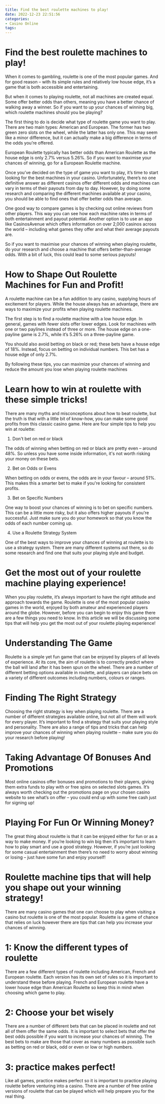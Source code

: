 ```yaml
---
title: Find the best roulette machines to play!
date: 2022-12-23 22:51:56
categories:
- Casino Online
tags:
---
```



#  Find the best roulette machines to play!

When it comes to gambling, roulette is one of the most popular games. And for good reason – with its simple rules and relatively low house edge, it’s a game that is both accessible and entertaining.

But when it comes to playing roulette, not all machines are created equal. Some offer better odds than others, meaning you have a better chance of walking away a winner. So if you want to up your chances of winning big, which roulette machines should you be playing?

The first thing to do is decide what type of roulette game you want to play. There are two main types: American and European. The former has two green zero slots on the wheel, while the latter has only one. This may seem like a minor difference, but it can actually make a big difference in terms of the odds you’re offered.

European Roulette typically has better odds than American Roulette as the house edge is only 2.7% versus 5.26%. So if you want to maximise your chances of winning, go for a European Roulette machine.

Once you’ve decided on the type of game you want to play, it’s time to start looking for the best machines in your casino. Unfortunately, there’s no one definitive answer as different casinos offer different odds and machines can vary in terms of their payouts from day to day. However, by doing some research and comparing the different machines available at your casino, you should be able to find ones that offer better odds than average.

One good way to compare games is by checking out online reviews from other players. This way you can see how each machine rates in terms of both entertainment and payout potential. Another option is to use an app like CasinosAvenue which offers information on over 2,000 casinos across the world – including what games they offer and what their average payouts are.

So if you want to maximise your chances of winning when playing roulette, do your research and choose a machine that offers better-than-average odds. With a bit of luck, this could lead to some serious payouts!

#  How to Shape Out Roulette Machines for Fun and Profit!

A roulette machine can be a fun addition to any casino, supplying hours of excitement for players. While the house always has an advantage, there are ways to maximize your profits when playing roulette machines.

The first step is to find a roulette machine with a low house edge. In general, games with fewer slots offer lower edges. Look for machines with one or two paylines instead of three or more. The house edge on a one-payline game is 2.7%, while it’s 5.26% on a three-payline game.

You should also avoid betting on black or red; these bets have a house edge of 18%. Instead, focus on betting on individual numbers. This bet has a house edge of only 2.7%.

By following these tips, you can maximize your chances of winning and reduce the amount you lose when playing roulette machines

#  Learn how to win at roulette with these simple tricks!

There are many myths and misconceptions about how to beat roulette, but the truth is that with a little bit of know-how, you can make some good profits from this classic casino game. Here are four simple tips to help you win at roulette:

1. Don't bet on red or black

The odds of winning when betting on red or black are pretty even – around 48%. So unless you have some inside information, it's not worth risking your money on these bets.

2. Bet on Odds or Evens

When betting on odds or evens, the odds are in your favour – around 51%. This makes this a smarter bet to make if you're looking for consistent profits.

3. Bet on Specific Numbers

One way to boost your chances of winning is to bet on specific numbers. This can be a little more risky, but it also offers higher payouts if you're successful. Just make sure you do your homework so that you know the odds of each number coming up.

4. Use a Roulette Strategy System

One of the best ways to improve your chances of winning at roulette is to use a strategy system. There are many different systems out there, so do some research and find one that suits your playing style and budget.

#  Get the most out of your roulette machine playing experience!

When you play roulette, it’s always important to have the right attitude and approach towards the game. Roulette is one of the most popular casino games in the world, enjoyed by both amateur and experienced players around the globe. However, before you can begin to enjoy this game there are a few things you need to know. In this article we will be discussing some tips that will help you get the most out of your roulette playing experience!

# Understanding The Game

Roulette is a simple yet fun game that can be enjoyed by players of all levels of experience. At its core, the aim of roulette is to correctly predict where the ball will land after it has been spun on the wheel. There are a number of different betting options available in roulette, and players can place bets on a variety of different outcomes including numbers, colours or ranges.

# Finding The Right Strategy

Choosing the right strategy is key when playing roulette. There are a number of different strategies available online, but not all of them will work for every player. It’s important to find a strategy that suits your playing style and personality. There are also a range of tips and tricks that can help improve your chances of winning when playing roulette – make sure you do your research before playing!

# Taking Advantage Of Bonuses And Promotions

Most online casinos offer bonuses and promotions to their players, giving them extra funds to play with or free spins on selected slots games. It’s always worth checking out the promotions page on your chosen casino website to see what’s on offer – you could end up with some free cash just for signing up!

# Playing For Fun Or Winning Money?

The great thing about roulette is that it can be enjoyed either for fun or as a way to make money. If you’re looking to win big then it’s important to learn how to play smart and use a good strategy. However, if you’re just looking for some casual entertainment then there’s no need to worry about winning or losing – just have some fun and enjoy yourself!

#  Roulette machine tips that will help you shape out your winning strategy!

There are many casino games that one can choose to play when visiting a casino but roulette is one of the most popular. Roulette is a game of chance that relies on luck however there are tips that can help you increase your chances of winning.

# 1: Know the different types of roulette

There are a few different types of roulette including American, French and European roulette. Each version has its own set of rules so it is important to understand these before playing. French and European roulette have a lower house edge than American Roulette so keep this in mind when choosing which game to play.

# 2: Choose your bet wisely

There are a number of different bets that can be placed in roulette and not all of them offer the same odds. It is important to select bets that offer the best odds possible if you want to increase your chances of winning. The best bets to make are those that cover as many numbers as possible such as betting on red or black, odd or even or low or high numbers.

# 3: practice makes perfect!

Like all games, practice makes perfect so it is important to practice playing roulette before venturing into a casino. There are a number of free online versions of roulette that can be played which will help prepare you for the real thing.